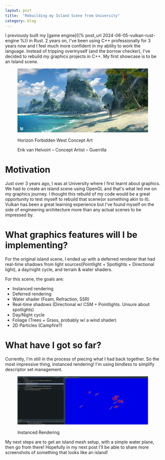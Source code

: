 ```yaml
---
layout: post
title:  "Rebuilding my Island Scene from University"
category: blog
---
```


I previously built my [game engine]({% post_url 2024-06-05-vulkan-rust-engine %}) in Rust. 2 years on, I've been using C++ professionally for 3 years now and I feel much more confident in my ability to work the language. Instead of tripping overmyself (and the borrow checker), I've decided to rebuild my graphics projects in C++. My first showcase is to be an Island scene.

<figure>
    <div class="figcontent">
        <div> 
        <img src="/assets/images/posts/2025-02-18-rebuilding-island-scene/horizon-forbidden-west-concept-art.jpg" alt="">
        </div>
     </div>
      <figcaption>
        <p class="figure-title">Horizon Forbidden West Concept Art</p>
        <p>Erik van Helvoirt – Concept Artist – Guerrilla</p>
    </figcaption>
</figure>

# Motivation

Just over 3 years ago, I was at University where I first learnt about graphics. We had to create an island scene using OpenGL and that's what led me on my graphics journey. I thought this rebuild of my code would be a great opportunity to test myself to rebuild that scene(or something akin to it). Vulkan has been a great learning experience but I've found myself on the side of engineering architecture more than any actual scenes to be impressed by. 

# What graphics features will I be implementing?

For the original island scene, I ended up with a deferred renderer that had real-time shadows from light sources(Pointlight + Spotlights + Directional light), a day/night cycle, and terrain & water shaders. 

For this scene, the goals are:
- Instanced rendering
- Deferred rendering
- Water shader (Foam, Refraction, SSR)
- Real-time shadows (Directional w/ CSM + Pointlights. Unsure about spotlights)
- Day/Night cycle
- Foliage (Trees + Grass, probably w/ a wind shader)
- 2D Particles (Campfire?)

# What have I got so far?

Currently, I'm still in the process of piecing what I had back together. So the most impressive thing, instanced rendering! I'm using bindless to simplify descriptor set management.

<figure>
    <div class="figcontent">
        <div> 
        <img src="/assets/images/posts/2025-02-18-rebuilding-island-scene/instanced-rendering.png" alt="">
        </div>
     </div>
      <figcaption>
        <p class="figure-title">Instanced Rendering</p>
    </figcaption>
</figure>

My next steps are to get an island mesh setup, with a simple water plane, then go from there! Hopefully in my next post I'll be able to share more screenshots of something that looks like an island!




